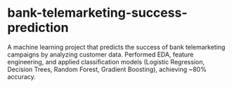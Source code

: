 # bank-telemarketing-success-prediction
A machine learning project that predicts the success of bank telemarketing campaigns by analyzing customer data. Performed EDA, feature engineering, and applied classification models (Logistic Regression, Decision Trees, Random Forest, Gradient Boosting), achieving ~80% accuracy.
